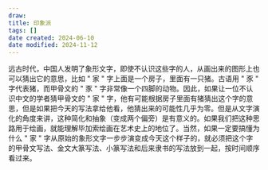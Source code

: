 ```yaml
---
draw:
title: 印象派
tags: []
date created: 2024-06-10
date modified: 2024-11-12
---
```


远古时代，中国人发明了象形文字，即使不认识这些字的人，从画出来的图形上也可以猜出它的意思，比如 " 家 " 字上面是一个房子，里面有一只猪。古语用 " 豕 " 字代表猪，而甲骨文的 " 豕 " 字非常像一个四脚的动物。因此，如果让一位不认识中文的学者猜甲骨文的 " 家 " 字，他有可能根据房子里面有猪猜出这个字的意思，但是如果把今天的写法拿给他看，他猜出来的可能性几乎为零。但是从文字演化的角度来讲，这种简化和抽象（变成两个偏旁）是有意义的。如果我们把这种思路用于绘画，就能理解毕加索绘画在艺术史上的地位了。当然，如果一定要搞懂为什么 " 家 " 字从原始的象形文字一步步演变成今天这个样子的，就必须把这个字的甲骨文写法、金文大篆写法、小篆写法和后来隶书的写法放到一起，按时间顺序看过来。

<!-- more -->
